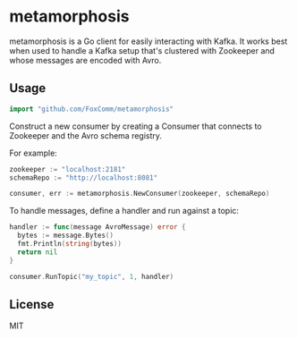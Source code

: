 # metamorphosis #

metamorphosis is a Go client for easily interacting with Kafka. It works best
when used to handle a Kafka setup that's clustered with Zookeeper and whose
messages are encoded with Avro.

## Usage ##

```go
import "github.com/FoxComm/metamorphosis"
```

Construct a new consumer by creating a Consumer that connects to Zookeeper and
the Avro schema registry.

For example:

```go
zookeeper := "localhost:2181"
schemaRepo := "http://localhost:8081"

consumer, err := metamorphosis.NewConsumer(zookeeper, schemaRepo)
```

To handle messages, define a handler and run against a topic:

```go
handler := func(message AvroMessage) error {
  bytes := message.Bytes()
  fmt.Println(string(bytes))
  return nil
}

consumer.RunTopic("my_topic", 1, handler)
```

## License ##

MIT
